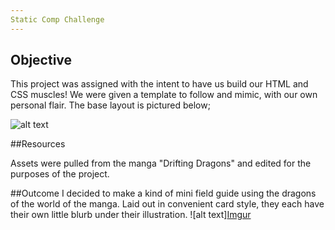 ```yaml
---
Static Comp Challenge
---
```

## Objective

This project was assigned with the intent to have us build our HTML and CSS muscles! We were given a template to follow and mimic, with our own personal flair. The base layout is pictured below;


![alt text](https://frontend.turing.io/assets/images/static-comp-challenge-2.jpg)

##Resources

Assets were pulled from the manga "Drifting Dragons" and edited for the purposes of the project.

##Outcome
I decided to make a kind of mini field guide using the dragons of the world of the manga. Laid out in convenient card style, they each have their own little blurb under their illustration.
![alt text][Imgur](https://imgur.com/cpb383t.gif)
